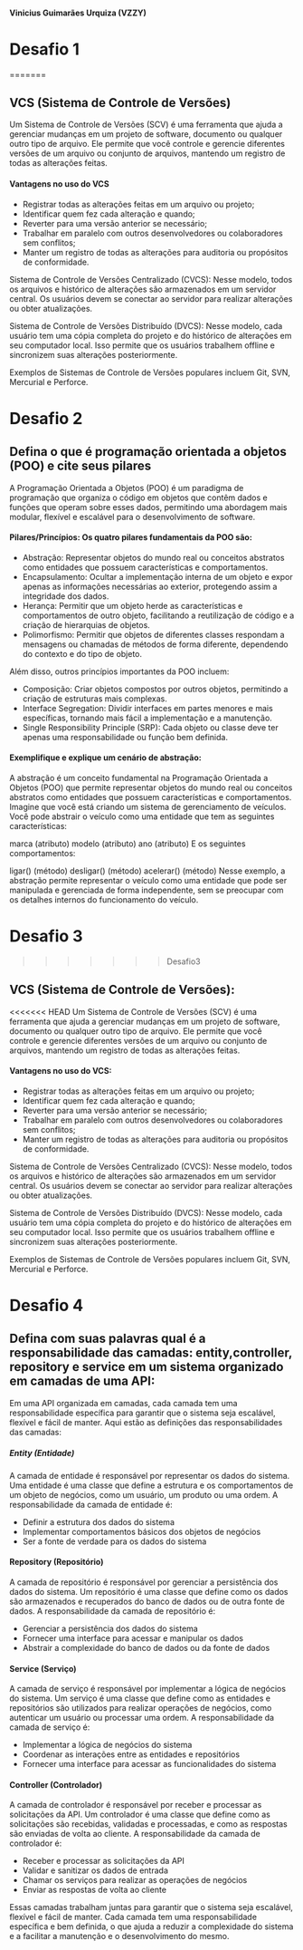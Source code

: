 #### Vinicius Guimarães Urquiza (VZZY)


# Desafio 1

=======

## VCS (Sistema de Controle de Versões)


Um Sistema de Controle de Versões (SCV) é uma ferramenta que ajuda a gerenciar mudanças em um projeto de software, documento ou qualquer outro tipo de arquivo. Ele permite que você controle e gerencie diferentes versões de um arquivo ou conjunto de arquivos, mantendo um registro de todas as alterações feitas.

#### Vantagens no uso do VCS

- Registrar todas as alterações feitas em um arquivo ou projeto;
- Identificar quem fez cada alteração e quando;
- Reverter para uma versão anterior se necessário;
- Trabalhar em paralelo com outros desenvolvedores ou colaboradores sem conflitos;
- Manter um registro de todas as alterações para auditoria ou propósitos de conformidade.

Sistema de Controle de Versões Centralizado (CVCS): Nesse modelo, todos os arquivos e histórico de alterações são armazenados em um servidor central. Os usuários devem se conectar ao servidor para realizar alterações ou obter atualizações.

Sistema de Controle de Versões Distribuído (DVCS): Nesse modelo, cada usuário tem uma cópia completa do projeto e do histórico de alterações em seu computador local. Isso permite que os usuários trabalhem offline e sincronizem suas alterações posteriormente.

Exemplos de Sistemas de Controle de Versões populares incluem Git, SVN, Mercurial e Perforce.


# Desafio 2

## Defina o que é programação orientada a objetos (POO) e cite seus pilares

A Programação Orientada a Objetos (POO) é um paradigma de programação que organiza o código em objetos que contêm dados e funções que operam sobre esses dados, permitindo uma abordagem mais modular, flexível e escalável para o desenvolvimento de software.

#### Pilares/Princípios: Os quatro pilares fundamentais da POO são:

- Abstração: Representar objetos do mundo real ou conceitos abstratos como entidades que possuem características e comportamentos.
- Encapsulamento: Ocultar a implementação interna de um objeto e expor apenas as informações necessárias ao exterior, protegendo assim a integridade dos dados.
- Herança: Permitir que um objeto herde as características e comportamentos de outro objeto, facilitando a reutilização de código e a criação de hierarquias de objetos.
- Polimorfismo: Permitir que objetos de diferentes classes respondam a mensagens ou chamadas de métodos de forma diferente, dependendo do contexto e do tipo de objeto.

Além disso, outros princípios importantes da POO incluem:

- Composição: Criar objetos compostos por outros objetos, permitindo a criação de estruturas mais complexas.
- Interface Segregation: Dividir interfaces em partes menores e mais específicas, tornando mais fácil a implementação e a manutenção.
- Single Responsibility Principle (SRP): Cada objeto ou classe deve ter apenas uma responsabilidade ou função bem definida.

#### Exemplifique e explique um cenário de abstração:

A abstração é um conceito fundamental na Programação Orientada a Objetos (POO) que permite representar objetos do mundo real ou conceitos abstratos como entidades que possuem características e comportamentos.
Imagine que você está criando um sistema de gerenciamento de veículos. Você pode abstrair o veículo como uma entidade que tem as seguintes características:

marca (atributo)
modelo (atributo)
ano (atributo)
E os seguintes comportamentos:

ligar() (método)
desligar() (método)
acelerar() (método)
Nesse exemplo, a abstração permite representar o veículo como uma entidade que pode ser manipulada e gerenciada de forma independente, sem se preocupar com os detalhes internos do funcionamento do veículo.


# Desafio 3
>>>>>>> Desafio3

## VCS (Sistema de Controle de Versões):


<<<<<<< HEAD
Um Sistema de Controle de Versões (SCV) é uma ferramenta que ajuda a gerenciar mudanças em um projeto de software, documento ou qualquer outro tipo de arquivo. Ele permite que você controle e gerencie diferentes versões de um arquivo ou conjunto de arquivos, mantendo um registro de todas as alterações feitas.

#### Vantagens no uso do VCS:

- Registrar todas as alterações feitas em um arquivo ou projeto;
- Identificar quem fez cada alteração e quando;
- Reverter para uma versão anterior se necessário;
- Trabalhar em paralelo com outros desenvolvedores ou colaboradores sem conflitos;
- Manter um registro de todas as alterações para auditoria ou propósitos de conformidade.

Sistema de Controle de Versões Centralizado (CVCS): Nesse modelo, todos os arquivos e histórico de alterações são armazenados em um servidor central. Os usuários devem se conectar ao servidor para realizar alterações ou obter atualizações.

Sistema de Controle de Versões Distribuído (DVCS): Nesse modelo, cada usuário tem uma cópia completa do projeto e do histórico de alterações em seu computador local. Isso permite que os usuários trabalhem offline e sincronizem suas alterações posteriormente.

Exemplos de Sistemas de Controle de Versões populares incluem Git, SVN, Mercurial e Perforce.

# Desafio 4

## Defina com suas palavras qual é a responsabilidade das camadas: entity,controller, repository e service em um sistema organizado em camadas de uma API:

Em uma API organizada em camadas, cada camada tem uma responsabilidade específica para garantir que o sistema seja escalável, flexível e fácil de manter. Aqui estão as definições das responsabilidades das camadas:

##### Entity (Entidade)

A camada de entidade é responsável por representar os dados do sistema. Uma entidade é uma classe que define a estrutura e os comportamentos de um objeto de negócios, como um usuário, um produto ou uma ordem. A responsabilidade da camada de entidade é:

- Definir a estrutura dos dados do sistema
- Implementar comportamentos básicos dos objetos de negócios
- Ser a fonte de verdade para os dados do sistema

#### Repository (Repositório)

A camada de repositório é responsável por gerenciar a persistência dos dados do sistema. Um repositório é uma classe que define como os dados são armazenados e recuperados do banco de dados ou de outra fonte de dados. A responsabilidade da camada de repositório é:

- Gerenciar a persistência dos dados do sistema
- Fornecer uma interface para acessar e manipular os dados
- Abstrair a complexidade do banco de dados ou da fonte de dados

#### Service (Serviço)

A camada de serviço é responsável por implementar a lógica de negócios do sistema. Um serviço é uma classe que define como as entidades e repositórios são utilizados para realizar operações de negócios, como autenticar um usuário ou processar uma ordem. A responsabilidade da camada de serviço é:

- Implementar a lógica de negócios do sistema
- Coordenar as interações entre as entidades e repositórios
- Fornecer uma interface para acessar as funcionalidades do sistema

#### Controller (Controlador)

A camada de controlador é responsável por receber e processar as solicitações da API. Um controlador é uma classe que define como as solicitações são recebidas, validadas e processadas, e como as respostas são enviadas de volta ao cliente. A responsabilidade da camada de controlador é:

- Receber e processar as solicitações da API
- Validar e sanitizar os dados de entrada
- Chamar os serviços para realizar as operações de negócios
- Enviar as respostas de volta ao cliente

Essas camadas trabalham juntas para garantir que o sistema seja escalável, flexível e fácil de manter. Cada camada tem uma responsabilidade específica e bem definida, o que ajuda a reduzir a complexidade do sistema e a facilitar a manutenção e o desenvolvimento do mesmo.